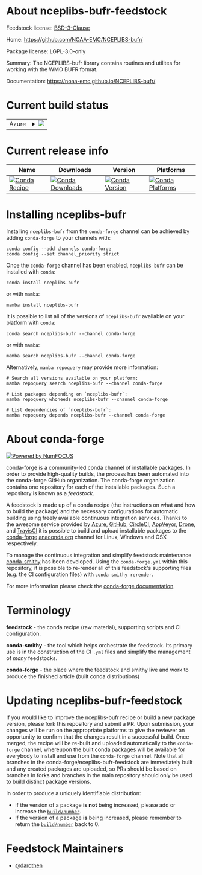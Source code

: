 About nceplibs-bufr-feedstock
=============================

Feedstock license: [BSD-3-Clause](https://github.com/conda-forge/nceplibs-bufr-feedstock/blob/main/LICENSE.txt)

Home: https://github.com/NOAA-EMC/NCEPLIBS-bufr/

Package license: LGPL-3.0-only

Summary: The NCEPLIBS-bufr library contains routines and utilites for working with the WMO BUFR format.

Documentation: https://noaa-emc.github.io/NCEPLIBS-bufr/

Current build status
====================


<table>
    
  <tr>
    <td>Azure</td>
    <td>
      <details>
        <summary>
          <a href="https://dev.azure.com/conda-forge/feedstock-builds/_build/latest?definitionId=22444&branchName=main">
            <img src="https://dev.azure.com/conda-forge/feedstock-builds/_apis/build/status/nceplibs-bufr-feedstock?branchName=main">
          </a>
        </summary>
        <table>
          <thead><tr><th>Variant</th><th>Status</th></tr></thead>
          <tbody><tr>
              <td>linux_64_numpy2.0python3.10.____cpython</td>
              <td>
                <a href="https://dev.azure.com/conda-forge/feedstock-builds/_build/latest?definitionId=22444&branchName=main">
                  <img src="https://dev.azure.com/conda-forge/feedstock-builds/_apis/build/status/nceplibs-bufr-feedstock?branchName=main&jobName=linux&configuration=linux%20linux_64_numpy2.0python3.10.____cpython" alt="variant">
                </a>
              </td>
            </tr><tr>
              <td>linux_64_numpy2.0python3.11.____cpython</td>
              <td>
                <a href="https://dev.azure.com/conda-forge/feedstock-builds/_build/latest?definitionId=22444&branchName=main">
                  <img src="https://dev.azure.com/conda-forge/feedstock-builds/_apis/build/status/nceplibs-bufr-feedstock?branchName=main&jobName=linux&configuration=linux%20linux_64_numpy2.0python3.11.____cpython" alt="variant">
                </a>
              </td>
            </tr><tr>
              <td>linux_64_numpy2python3.13.____cp313</td>
              <td>
                <a href="https://dev.azure.com/conda-forge/feedstock-builds/_build/latest?definitionId=22444&branchName=main">
                  <img src="https://dev.azure.com/conda-forge/feedstock-builds/_apis/build/status/nceplibs-bufr-feedstock?branchName=main&jobName=linux&configuration=linux%20linux_64_numpy2python3.13.____cp313" alt="variant">
                </a>
              </td>
            </tr><tr>
              <td>osx_64_numpy2.0python3.10.____cpython</td>
              <td>
                <a href="https://dev.azure.com/conda-forge/feedstock-builds/_build/latest?definitionId=22444&branchName=main">
                  <img src="https://dev.azure.com/conda-forge/feedstock-builds/_apis/build/status/nceplibs-bufr-feedstock?branchName=main&jobName=osx&configuration=osx%20osx_64_numpy2.0python3.10.____cpython" alt="variant">
                </a>
              </td>
            </tr><tr>
              <td>osx_64_numpy2.0python3.11.____cpython</td>
              <td>
                <a href="https://dev.azure.com/conda-forge/feedstock-builds/_build/latest?definitionId=22444&branchName=main">
                  <img src="https://dev.azure.com/conda-forge/feedstock-builds/_apis/build/status/nceplibs-bufr-feedstock?branchName=main&jobName=osx&configuration=osx%20osx_64_numpy2.0python3.11.____cpython" alt="variant">
                </a>
              </td>
            </tr><tr>
              <td>osx_64_numpy2python3.13.____cp313</td>
              <td>
                <a href="https://dev.azure.com/conda-forge/feedstock-builds/_build/latest?definitionId=22444&branchName=main">
                  <img src="https://dev.azure.com/conda-forge/feedstock-builds/_apis/build/status/nceplibs-bufr-feedstock?branchName=main&jobName=osx&configuration=osx%20osx_64_numpy2python3.13.____cp313" alt="variant">
                </a>
              </td>
            </tr><tr>
              <td>osx_arm64_numpy2.0python3.10.____cpython</td>
              <td>
                <a href="https://dev.azure.com/conda-forge/feedstock-builds/_build/latest?definitionId=22444&branchName=main">
                  <img src="https://dev.azure.com/conda-forge/feedstock-builds/_apis/build/status/nceplibs-bufr-feedstock?branchName=main&jobName=osx&configuration=osx%20osx_arm64_numpy2.0python3.10.____cpython" alt="variant">
                </a>
              </td>
            </tr><tr>
              <td>osx_arm64_numpy2.0python3.11.____cpython</td>
              <td>
                <a href="https://dev.azure.com/conda-forge/feedstock-builds/_build/latest?definitionId=22444&branchName=main">
                  <img src="https://dev.azure.com/conda-forge/feedstock-builds/_apis/build/status/nceplibs-bufr-feedstock?branchName=main&jobName=osx&configuration=osx%20osx_arm64_numpy2.0python3.11.____cpython" alt="variant">
                </a>
              </td>
            </tr><tr>
              <td>osx_arm64_numpy2python3.13.____cp313</td>
              <td>
                <a href="https://dev.azure.com/conda-forge/feedstock-builds/_build/latest?definitionId=22444&branchName=main">
                  <img src="https://dev.azure.com/conda-forge/feedstock-builds/_apis/build/status/nceplibs-bufr-feedstock?branchName=main&jobName=osx&configuration=osx%20osx_arm64_numpy2python3.13.____cp313" alt="variant">
                </a>
              </td>
            </tr>
          </tbody>
        </table>
      </details>
    </td>
  </tr>
</table>

Current release info
====================

| Name | Downloads | Version | Platforms |
| --- | --- | --- | --- |
| [![Conda Recipe](https://img.shields.io/badge/recipe-nceplibs--bufr-green.svg)](https://anaconda.org/conda-forge/nceplibs-bufr) | [![Conda Downloads](https://img.shields.io/conda/dn/conda-forge/nceplibs-bufr.svg)](https://anaconda.org/conda-forge/nceplibs-bufr) | [![Conda Version](https://img.shields.io/conda/vn/conda-forge/nceplibs-bufr.svg)](https://anaconda.org/conda-forge/nceplibs-bufr) | [![Conda Platforms](https://img.shields.io/conda/pn/conda-forge/nceplibs-bufr.svg)](https://anaconda.org/conda-forge/nceplibs-bufr) |

Installing nceplibs-bufr
========================

Installing `nceplibs-bufr` from the `conda-forge` channel can be achieved by adding `conda-forge` to your channels with:

```
conda config --add channels conda-forge
conda config --set channel_priority strict
```

Once the `conda-forge` channel has been enabled, `nceplibs-bufr` can be installed with `conda`:

```
conda install nceplibs-bufr
```

or with `mamba`:

```
mamba install nceplibs-bufr
```

It is possible to list all of the versions of `nceplibs-bufr` available on your platform with `conda`:

```
conda search nceplibs-bufr --channel conda-forge
```

or with `mamba`:

```
mamba search nceplibs-bufr --channel conda-forge
```

Alternatively, `mamba repoquery` may provide more information:

```
# Search all versions available on your platform:
mamba repoquery search nceplibs-bufr --channel conda-forge

# List packages depending on `nceplibs-bufr`:
mamba repoquery whoneeds nceplibs-bufr --channel conda-forge

# List dependencies of `nceplibs-bufr`:
mamba repoquery depends nceplibs-bufr --channel conda-forge
```


About conda-forge
=================

[![Powered by
NumFOCUS](https://img.shields.io/badge/powered%20by-NumFOCUS-orange.svg?style=flat&colorA=E1523D&colorB=007D8A)](https://numfocus.org)

conda-forge is a community-led conda channel of installable packages.
In order to provide high-quality builds, the process has been automated into the
conda-forge GitHub organization. The conda-forge organization contains one repository
for each of the installable packages. Such a repository is known as a *feedstock*.

A feedstock is made up of a conda recipe (the instructions on what and how to build
the package) and the necessary configurations for automatic building using freely
available continuous integration services. Thanks to the awesome service provided by
[Azure](https://azure.microsoft.com/en-us/services/devops/), [GitHub](https://github.com/),
[CircleCI](https://circleci.com/), [AppVeyor](https://www.appveyor.com/),
[Drone](https://cloud.drone.io/welcome), and [TravisCI](https://travis-ci.com/)
it is possible to build and upload installable packages to the
[conda-forge](https://anaconda.org/conda-forge) [anaconda.org](https://anaconda.org/)
channel for Linux, Windows and OSX respectively.

To manage the continuous integration and simplify feedstock maintenance
[conda-smithy](https://github.com/conda-forge/conda-smithy) has been developed.
Using the ``conda-forge.yml`` within this repository, it is possible to re-render all of
this feedstock's supporting files (e.g. the CI configuration files) with ``conda smithy rerender``.

For more information please check the [conda-forge documentation](https://conda-forge.org/docs/).

Terminology
===========

**feedstock** - the conda recipe (raw material), supporting scripts and CI configuration.

**conda-smithy** - the tool which helps orchestrate the feedstock.
                   Its primary use is in the construction of the CI ``.yml`` files
                   and simplify the management of *many* feedstocks.

**conda-forge** - the place where the feedstock and smithy live and work to
                  produce the finished article (built conda distributions)


Updating nceplibs-bufr-feedstock
================================

If you would like to improve the nceplibs-bufr recipe or build a new
package version, please fork this repository and submit a PR. Upon submission,
your changes will be run on the appropriate platforms to give the reviewer an
opportunity to confirm that the changes result in a successful build. Once
merged, the recipe will be re-built and uploaded automatically to the
`conda-forge` channel, whereupon the built conda packages will be available for
everybody to install and use from the `conda-forge` channel.
Note that all branches in the conda-forge/nceplibs-bufr-feedstock are
immediately built and any created packages are uploaded, so PRs should be based
on branches in forks and branches in the main repository should only be used to
build distinct package versions.

In order to produce a uniquely identifiable distribution:
 * If the version of a package **is not** being increased, please add or increase
   the [``build/number``](https://docs.conda.io/projects/conda-build/en/latest/resources/define-metadata.html#build-number-and-string).
 * If the version of a package **is** being increased, please remember to return
   the [``build/number``](https://docs.conda.io/projects/conda-build/en/latest/resources/define-metadata.html#build-number-and-string)
   back to 0.

Feedstock Maintainers
=====================

* [@darothen](https://github.com/darothen/)

